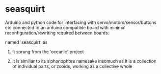 # seasquirt
Arduino and python code for interfacing with servo/motors/sensor/buttons etc connected to an arduino compatible board with minimal reconfiguration/rewriting required between boards.

named 'seasquirt' as 

  1) it sprung from the 'oceanic' project

  2) it is similiar to its siphonophore namesake insomuch as it is a collection of individual parts, or zooids, working as a collective whole
